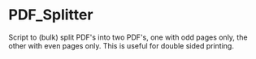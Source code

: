 # PDF_Splitter
Script to (bulk) split PDF's into two PDF's, one with odd pages only, the other with even pages only. This is useful for double sided printing. 
